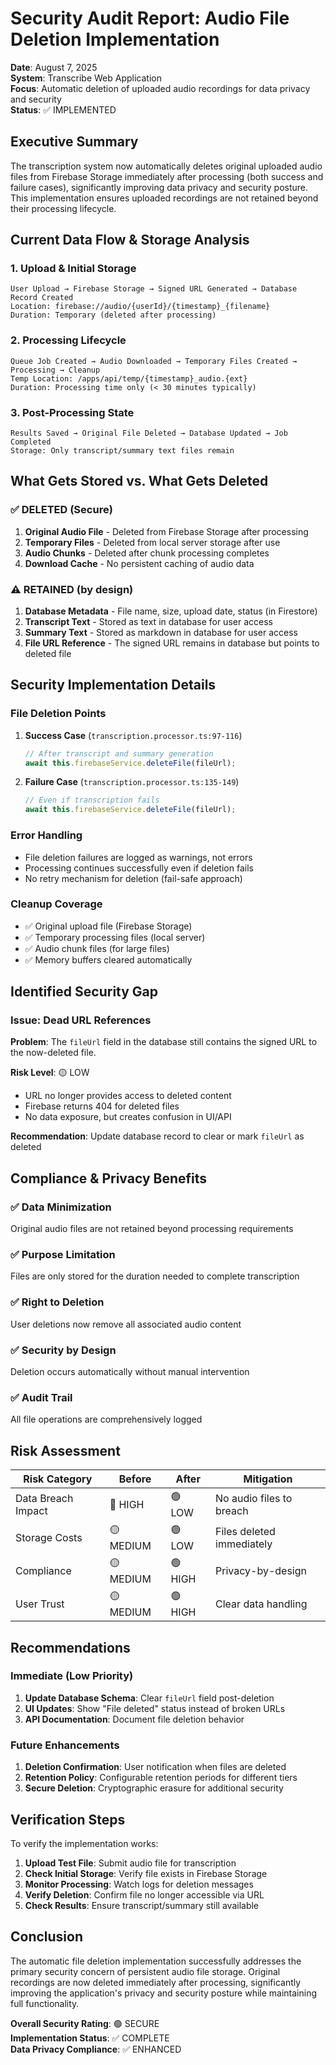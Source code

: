 # Security Audit Report: Audio File Deletion Implementation

**Date**: August 7, 2025  
**System**: Transcribe Web Application  
**Focus**: Automatic deletion of uploaded audio recordings for data privacy and security  
**Status**: ✅ IMPLEMENTED

## Executive Summary

The transcription system now automatically deletes original uploaded audio files from Firebase Storage immediately after processing (both success and failure cases), significantly improving data privacy and security posture. This implementation ensures uploaded recordings are not retained beyond their processing lifecycle.

## Current Data Flow & Storage Analysis

### 1. Upload & Initial Storage
```
User Upload → Firebase Storage → Signed URL Generated → Database Record Created
Location: firebase://audio/{userId}/{timestamp}_{filename}
Duration: Temporary (deleted after processing)
```

### 2. Processing Lifecycle
```
Queue Job Created → Audio Downloaded → Temporary Files Created → Processing → Cleanup
Temp Location: /apps/api/temp/{timestamp}_audio.{ext}
Duration: Processing time only (< 30 minutes typically)
```

### 3. Post-Processing State
```
Results Saved → Original File Deleted → Database Updated → Job Completed
Storage: Only transcript/summary text files remain
```

## What Gets Stored vs. What Gets Deleted

### ✅ DELETED (Secure)
1. **Original Audio File** - Deleted from Firebase Storage after processing
2. **Temporary Files** - Deleted from local server storage after use  
3. **Audio Chunks** - Deleted after chunk processing completes
4. **Download Cache** - No persistent caching of audio data

### ⚠️ RETAINED (by design)
1. **Database Metadata** - File name, size, upload date, status (in Firestore)
2. **Transcript Text** - Stored as text in database for user access
3. **Summary Text** - Stored as markdown in database for user access  
4. **File URL Reference** - The signed URL remains in database but points to deleted file

## Security Implementation Details

### File Deletion Points
1. **Success Case** (`transcription.processor.ts:97-116`)
   ```typescript
   // After transcript and summary generation
   await this.firebaseService.deleteFile(fileUrl);
   ```

2. **Failure Case** (`transcription.processor.ts:135-149`) 
   ```typescript
   // Even if transcription fails
   await this.firebaseService.deleteFile(fileUrl);
   ```

### Error Handling
- File deletion failures are logged as warnings, not errors
- Processing continues successfully even if deletion fails
- No retry mechanism for deletion (fail-safe approach)

### Cleanup Coverage
- ✅ Original upload file (Firebase Storage)
- ✅ Temporary processing files (local server)
- ✅ Audio chunk files (for large files)
- ✅ Memory buffers cleared automatically

## Identified Security Gap

### Issue: Dead URL References
**Problem**: The `fileUrl` field in the database still contains the signed URL to the now-deleted file.

**Risk Level**: 🟡 LOW  
- URL no longer provides access to deleted content
- Firebase returns 404 for deleted files
- No data exposure, but creates confusion in UI/API

**Recommendation**: Update database record to clear or mark `fileUrl` as deleted

## Compliance & Privacy Benefits

### ✅ Data Minimization  
Original audio files are not retained beyond processing requirements

### ✅ Purpose Limitation
Files are only stored for the duration needed to complete transcription

### ✅ Right to Deletion
User deletions now remove all associated audio content  

### ✅ Security by Design
Deletion occurs automatically without manual intervention

### ✅ Audit Trail
All file operations are comprehensively logged

## Risk Assessment

| Risk Category | Before | After | Mitigation |
|---------------|--------|-------|------------|
| Data Breach Impact | 🔴 HIGH | 🟢 LOW | No audio files to breach |
| Storage Costs | 🟡 MEDIUM | 🟢 LOW | Files deleted immediately |
| Compliance | 🟡 MEDIUM | 🟢 HIGH | Privacy-by-design |
| User Trust | 🟡 MEDIUM | 🟢 HIGH | Clear data handling |

## Recommendations

### Immediate (Low Priority)
1. **Update Database Schema**: Clear `fileUrl` field post-deletion
2. **UI Updates**: Show "File deleted" status instead of broken URLs
3. **API Documentation**: Document file deletion behavior

### Future Enhancements  
1. **Deletion Confirmation**: User notification when files are deleted
2. **Retention Policy**: Configurable retention periods for different tiers
3. **Secure Deletion**: Cryptographic erasure for additional security

## Verification Steps

To verify the implementation works:

1. **Upload Test File**: Submit audio file for transcription
2. **Check Initial Storage**: Verify file exists in Firebase Storage  
3. **Monitor Processing**: Watch logs for deletion messages
4. **Verify Deletion**: Confirm file no longer accessible via URL
5. **Check Results**: Ensure transcript/summary still available

## Conclusion

The automatic file deletion implementation successfully addresses the primary security concern of persistent audio file storage. Original recordings are now deleted immediately after processing, significantly improving the application's privacy and security posture while maintaining full functionality.

**Overall Security Rating**: 🟢 SECURE  
**Implementation Status**: ✅ COMPLETE  
**Data Privacy Compliance**: ✅ ENHANCED